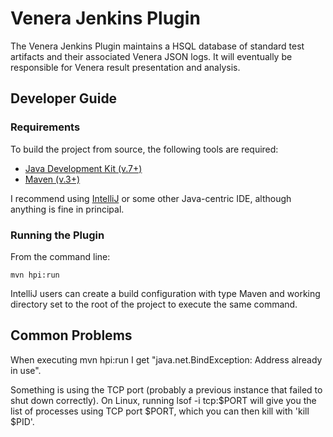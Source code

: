 # Venera Jenkins Plugin

The Venera Jenkins Plugin maintains a HSQL database of standard test artifacts and their associated Venera JSON logs.
It will eventually be responsible for Venera result presentation and analysis.

## Developer Guide

### Requirements

To build the project from source, the following tools are required:

- [Java Development Kit (v.7+)](http://www.oracle.com/technetwork/java/javase/downloads/index.html?ssSourceSiteId=otnjp)
- [Maven (v.3+)](http://maven.apache.org/download.cgi)

I recommend using [IntelliJ](http://www.jetbrains.com/idea/) or some other Java-centric IDE, although anything is fine
in principal.

### Running the Plugin

From the command line:

```
mvn hpi:run
```

IntelliJ users can create a build configuration with type Maven and working directory set to the root of the project to
execute the same command.

## Common Problems

When executing mvn hpi:run I get "java.net.BindException: Address already in use".

Something is using the TCP port (probably a previous instance that failed to shut down correctly). On Linux, running lsof -i tcp:$PORT will give you the list of processes using TCP port $PORT, which you can then kill with 'kill $PID'.
